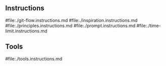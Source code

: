 ## Instructions

#file:./git-flow.instructions.md
#file:./inspiration.instructions.md
#file:./principles.instructions.md
#file:./prompt.instructions.md
#file:./time-limit.instructions.md

## Tools

#file:./tools.instructions.md
